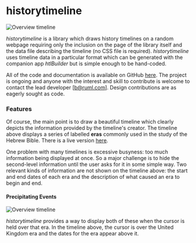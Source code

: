 # historytimeline

![Overview timeline](http://ruml.com/images/OverviewPlain48KB.jpg)

_historytimeline_ is a library which draws history timelines on a random webpage requiring only the inclusion on the page of the library itself and the data file describing the timeline (no CSS file is required).  _historytimeline_ uses timeline data in a particular format which can be generated with the companion app _htlBuilder_ but is simple enough to be hand-coded.

All of the code and documentation is available on GitHub [here](https://github.com/bruml2/historytimeline).  The project is ongoing and anyone with the interest and skill to contribute is welcome to contact the lead developer [b@ruml.com].  Design contributions are as eagerly sought as code.

### Features

Of course, the main point is to draw a beautiful timeline which clearly depicts the information provided by the timeline's creator. The timeline above displays a series of labelled **eras** commonly used in the study of the Hebrew Bible. There is a live version [here](http://ruml.com/thehebrewbible/timelines/overview.html).

One problem with many timelines is excessive busyness: too much information being displayed at once.  So a major challenge is to hide the second-level information until the user asks for it in some simple way. Two relevant kinds of information are not shown on the timeline above: the start and end dates of each era and the description of what caused an era to begin and end.


#### Precipitating Events

![Overview timeline](http://ruml.com/images/OverviewPrecip53KB.jpg)

_historytimeline_ provides a way to display both of these when the cursor is held over that era.  In the timeline above, the cursor is over the United Kingdom era and the dates for the era appear above it.
